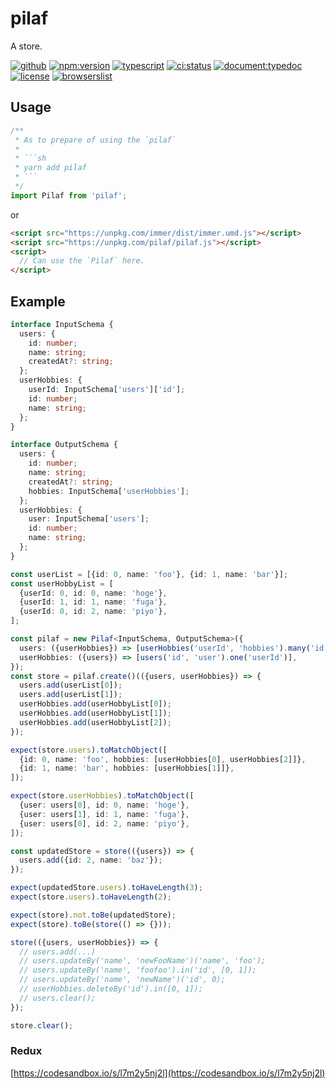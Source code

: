 # pilaf

A store.

[![github](https://badgen.net/badge//nju33,pilaf/000?icon=github&list=1)](https://github.com/nju33/pilaf)
[![npm:version](https://badgen.net/npm/v/pilaf?icon=npm&label=)](https://www.npmjs.com/package/pilaf)
[![typescript](https://badgen.net/badge/lang/typescript/0376c6?icon=npm)](https://www.typescriptlang.org/)
[![ci:status](https://badgen.net/circleci/github/nju33/pilaf)](https://circleci.com/gh/nju33/pilaf)
[![document:typedoc](https://badgen.net/badge/document/typedoc/9602ff)](https://docs--pilaf.netlify.com/)
[![license](https://badgen.net/npm/license/pilaf)](https://github.com/nju33/pilaf/blob/master/LICENSE)
[![browserslist](https://badgen.net/badge/browserslist/chrome,edge/ffd539?list=1)](https://browserl.ist/?q=last+1+chrome+version%2C+last+1+edge+version)

## Usage 

```ts
/**
 * As to prepare of using the `pilaf`
 * 
 * ```sh
 * yarn add pilaf 
 * ```
 */
import Pilaf from 'pilaf';
```

or

```html
<script src="https://unpkg.com/immer/dist/immer.umd.js"></script>
<script src="https://unpkg.com/pilaf/pilaf.js"></script>
<script>
  // Can use the `Pilaf` here.
</script>
```

## Example

```ts
interface InputSchema {
  users: {
    id: number;
    name: string;
    createdAt?: string;
  };
  userHobbies: {
    userId: InputSchema['users']['id'];
    id: number;
    name: string;
  };
}

interface OutputSchema {
  users: {
    id: number;
    name: string;
    createdAt?: string;
    hobbies: InputSchema['userHobbies'];
  };
  userHobbies: {
    user: InputSchema['users'];
    id: number;
    name: string;
  };
}

const userList = [{id: 0, name: 'foo'}, {id: 1, name: 'bar'}];
const userHobbyList = [
  {userId: 0, id: 0, name: 'hoge'},
  {userId: 1, id: 1, name: 'fuga'},
  {userId: 0, id: 2, name: 'piyo'},
];

const pilaf = new Pilaf<InputSchema, OutputSchema>({
  users: ({userHobbies}) => [userHobbies('userId', 'hobbies').many('id')],
  userHobbies: ({users}) => [users('id', 'user').one('userId')],
});
const store = pilaf.create()(({users, userHobbies}) => {
  users.add(userList[0]);
  users.add(userList[1]);
  userHobbies.add(userHobbyList[0]);
  userHobbies.add(userHobbyList[1]);
  userHobbies.add(userHobbyList[2]);
});

expect(store.users).toMatchObject([
  {id: 0, name: 'foo', hobbies: [userHobbies[0], userHobbies[2]]},
  {id: 1, name: 'bar', hobbies: [userHobbies[1]]},
]);

expect(store.userHobbies).toMatchObject([
  {user: users[0], id: 0, name: 'hoge'},
  {user: users[1], id: 1, name: 'fuga'},
  {user: users[0], id: 2, name: 'piyo'},
]);

const updatedStore = store(({users}) => {
  users.add({id: 2, name: 'baz'});
});

expect(updatedStore.users).toHaveLength(3);
expect(store.users).toHaveLength(2);

expect(store).not.toBe(updatedStore);
expect(store).toBe(store(() => {}));

store(({users, userHobbies}) => {
  // users.add(...)
  // users.updateBy('name', 'newFooName')('name', 'foo');
  // users.updateBy('name', 'foofoo').in('id', [0, 1]);
  // users.updateBy('name', 'newName')('id', 0);
  // userHobbies.deleteBy('id').in([0, 1]);
  // users.clear();
});

store.clear();
```


### Redux

[https://codesandbox.io/s/l7m2y5nj2l](https://codesandbox.io/s/l7m2y5nj2l)